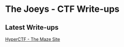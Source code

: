 # The Joeys - CTF Write-ups

## Latest Write-ups

[HyperCTF - The Maze Site](./HyperCTF/The%20Maze%20Site)